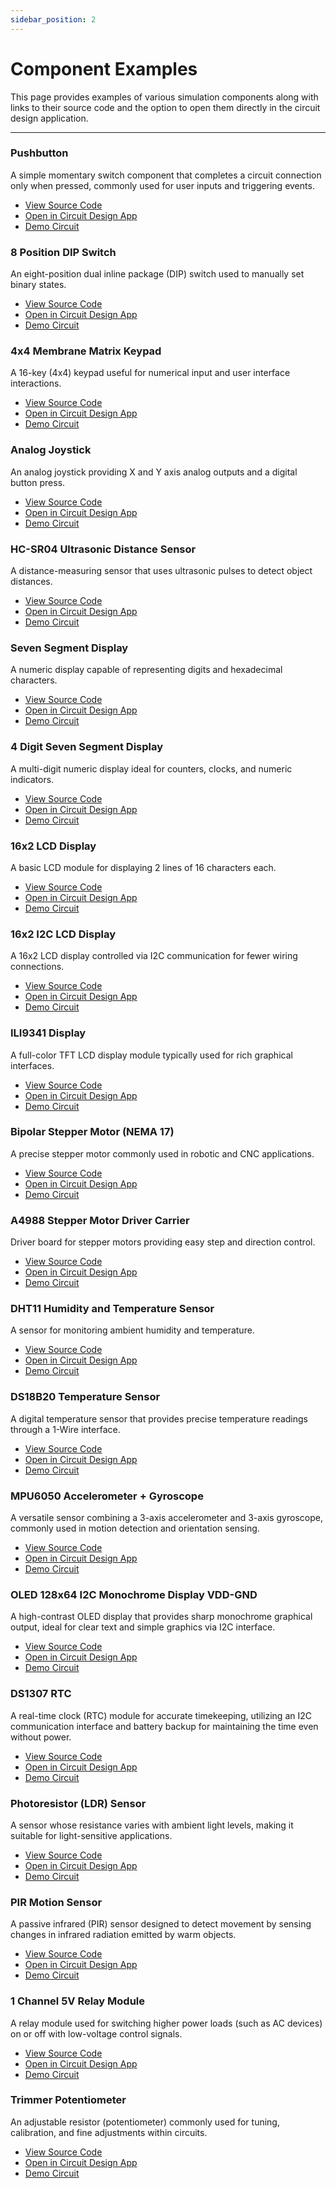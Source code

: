 ```yaml
---
sidebar_position: 2
---
```


# Component Examples

This page provides examples of various simulation components along with links to their source code and the option to open them directly in the circuit design application.

---

### Pushbutton

A simple momentary switch component that completes a circuit connection only when pressed, commonly used for user inputs and triggering events.

- [View Source Code](https://docs.cirkitdesigner.com/component-simulation-code/232ac546-6e45-4194-9a27-0fa614949a21)
- [Open in Circuit Design App](https://app.cirkitdesigner.com/project?components=232ac546-6e45-4194-9a27-0fa614949a21)
- [Demo Circuit](https://app.cirkitdesigner.com/project/fa581f88-3f68-492d-9c93-6b1984360252)

### 8 Position DIP Switch

An eight-position dual inline package (DIP) switch used to manually set binary states.

- [View Source Code](https://docs.cirkitdesigner.com/component-simulation-code/d5f2a467-d5d8-480c-b569-a2a36eaa25d8)
- [Open in Circuit Design App](https://app.cirkitdesigner.com/project?components=d5f2a467-d5d8-480c-b569-a2a36eaa25d8)
- [Demo Circuit](https://app.cirkitdesigner.com/project/7319bea3-8a29-46d5-8d25-69c6cb20664c)

### 4x4 Membrane Matrix Keypad

A 16-key (4x4) keypad useful for numerical input and user interface interactions.

- [View Source Code](https://docs.cirkitdesigner.com/component-simulation-code/eec1bde3-86a8-4ac8-81a4-99525bb4829f)
- [Open in Circuit Design App](https://app.cirkitdesigner.com/project?components=eec1bde3-86a8-4ac8-81a4-99525bb4829f)
- [Demo Circuit](https://app.cirkitdesigner.com/project/cb9989b0-2304-4a71-b63b-8e8f4c2c203b)

### Analog Joystick

An analog joystick providing X and Y axis analog outputs and a digital button press.

- [View Source Code](https://docs.cirkitdesigner.com/component-simulation-code/af3639a2-531c-43bd-a5e7-85507eb4d02a)
- [Open in Circuit Design App](https://app.cirkitdesigner.com/project?components=af3639a2-531c-43bd-a5e7-85507eb4d02a)
- [Demo Circuit](https://app.cirkitdesigner.com/project/681c1a64-e54b-402c-9d36-f3c32b3e0a3d)

### HC-SR04 Ultrasonic Distance Sensor

A distance-measuring sensor that uses ultrasonic pulses to detect object distances.

- [View Source Code](https://docs.cirkitdesigner.com/component-simulation-code/f7a95729-a811-496b-83f5-7789de376adf)
- [Open in Circuit Design App](https://app.cirkitdesigner.com/project?components=f7a95729-a811-496b-83f5-7789de376adf)
- [Demo Circuit](https://app.cirkitdesigner.com/project/b23928c6-d115-4fc3-80a0-e79075d6e83a)

### Seven Segment Display

A numeric display capable of representing digits and hexadecimal characters.

- [View Source Code](https://docs.cirkitdesigner.com/component-simulation-code/ad219e27-7051-4e61-bd40-f223922e8594)
- [Open in Circuit Design App](https://app.cirkitdesigner.com/project?components=ad219e27-7051-4e61-bd40-f223922e8594)
- [Demo Circuit](https://app.cirkitdesigner.com/project/9e631e65-b851-415e-bf97-190e136315e9)

### 4 Digit Seven Segment Display

A multi-digit numeric display ideal for counters, clocks, and numeric indicators.

- [View Source Code](https://docs.cirkitdesigner.com/component-simulation-code/7b84a511-8cdf-4749-8c78-72f19f9601d4)
- [Open in Circuit Design App](https://app.cirkitdesigner.com/project?components=7b84a511-8cdf-4749-8c78-72f19f9601d4)
- [Demo Circuit](https://app.cirkitdesigner.com/project/c296dc7e-4b76-4612-bfcb-e25b23e01fa3)

### 16x2 LCD Display

A basic LCD module for displaying 2 lines of 16 characters each.

- [View Source Code](https://docs.cirkitdesigner.com/component-simulation-code/23598c1c-7607-4538-b177-9ab948fb1937)
- [Open in Circuit Design App](https://app.cirkitdesigner.com/project?components=23598c1c-7607-4538-b177-9ab948fb1937)
- [Demo Circuit](https://app.cirkitdesigner.com/project/4dd556ce-0d81-4036-8e76-bac5986c42c4)

### 16x2 I2C LCD Display

A 16x2 LCD display controlled via I2C communication for fewer wiring connections.

- [View Source Code](https://docs.cirkitdesigner.com/component-simulation-code/ef3a874c-ddc5-405e-b7ed-be814c77c37a)
- [Open in Circuit Design App](https://app.cirkitdesigner.com/project?components=ef3a874c-ddc5-405e-b7ed-be814c77c37a)
- [Demo Circuit](https://app.cirkitdesigner.com/project/3463c8ec-4cc7-47ff-87c3-c71e1c7ed5e1)

### ILI9341 Display

A full-color TFT LCD display module typically used for rich graphical interfaces.

- [View Source Code](https://docs.cirkitdesigner.com/component-simulation-code/b6ad130a-8862-41a2-bf57-05cc26b0312a)
- [Open in Circuit Design App](https://app.cirkitdesigner.com/project?components=b6ad130a-8862-41a2-bf57-05cc26b0312a)
- [Demo Circuit](https://app.cirkitdesigner.com/project/dce53ef7-cef4-499e-b13a-23164548ad59)

### Bipolar Stepper Motor (NEMA 17)

A precise stepper motor commonly used in robotic and CNC applications.

- [View Source Code](https://docs.cirkitdesigner.com/component-simulation-code/e6bf4dbd-514b-4825-af10-4aef78c01fb7)
- [Open in Circuit Design App](https://app.cirkitdesigner.com/project?components=e6bf4dbd-514b-4825-af10-4aef78c01fb7)
- [Demo Circuit](https://app.cirkitdesigner.com/project/bcf8cfa9-b766-4f4f-a9eb-7e548bba28fd)

### A4988 Stepper Motor Driver Carrier

Driver board for stepper motors providing easy step and direction control.

- [View Source Code](https://docs.cirkitdesigner.com/component-simulation-code/70ae4f51-3410-4d0f-a65e-bb4126dbff7e)
- [Open in Circuit Design App](https://app.cirkitdesigner.com/project?components=70ae4f51-3410-4d0f-a65e-bb4126dbff7e)
- [Demo Circuit](https://app.cirkitdesigner.com/project/bcf8cfa9-b766-4f4f-a9eb-7e548bba28fd)

### DHT11 Humidity and Temperature Sensor

A sensor for monitoring ambient humidity and temperature.

- [View Source Code](https://docs.cirkitdesigner.com/component-simulation-code/76bd66c7-e24d-e1e2-c5b0-259aaba19349)
- [Open in Circuit Design App](https://app.cirkitdesigner.com/project?components=76bd66c7-e24d-e1e2-c5b0-259aaba19349)
- [Demo Circuit](https://app.cirkitdesigner.com/project/3b38376a-b171-4681-8ecd-58e56d884750)

### DS18B20 Temperature Sensor

A digital temperature sensor that provides precise temperature readings through a 1-Wire interface.

- [View Source Code](https://docs.cirkitdesigner.com/component-simulation-code/27f57294-af31-4f8d-a6bf-e53141e6547b)
- [Open in Circuit Design App](https://app.cirkitdesigner.com/project?components=27f57294-af31-4f8d-a6bf-e53141e6547b)
- [Demo Circuit](https://app.cirkitdesigner.com/project/3fdacd68-9f22-4c47-8b10-85042e1e6875)

### MPU6050 Accelerometer + Gyroscope

A versatile sensor combining a 3-axis accelerometer and 3-axis gyroscope, commonly used in motion detection and orientation sensing.

- [View Source Code](https://docs.cirkitdesigner.com/component-simulation-code/af2cf80f-453c-41f8-8594-20e774a10b35)
- [Open in Circuit Design App](https://app.cirkitdesigner.com/project?components=af2cf80f-453c-41f8-8594-20e774a10b35)
- [Demo Circuit](https://app.cirkitdesigner.com/project/1194e33a-e246-4ff5-8f49-c3e4a775c9c9)

### OLED 128x64 I2C Monochrome Display VDD-GND

A high-contrast OLED display that provides sharp monochrome graphical output, ideal for clear text and simple graphics via I2C interface.

- [View Source Code](https://docs.cirkitdesigner.com/component-simulation-code/cd504649-ac2f-429a-af00-952b6b084c14)
- [Open in Circuit Design App](https://app.cirkitdesigner.com/project?components=cd504649-ac2f-429a-af00-952b6b084c14)
- [Demo Circuit](https://app.cirkitdesigner.com/project/30a28e8f-d40c-43ee-bd3b-d701cbdf5ee2)

### DS1307 RTC

A real-time clock (RTC) module for accurate timekeeping, utilizing an I2C communication interface and battery backup for maintaining the time even without power.

- [View Source Code](https://docs.cirkitdesigner.com/component-simulation-code/9f0127e3-b141-4b6c-b341-c271412e4837)
- [Open in Circuit Design App](https://app.cirkitdesigner.com/project?components=9f0127e3-b141-4b6c-b341-c271412e4837)
- [Demo Circuit](https://app.cirkitdesigner.com/project/f8c1be25-c17a-4c03-8270-89393ed24645)

### Photoresistor (LDR) Sensor

A sensor whose resistance varies with ambient light levels, making it suitable for light-sensitive applications.

- [View Source Code](https://docs.cirkitdesigner.com/component-simulation-code/28892c6a-6ad6-49c1-a81d-0520afbc48d9)
- [Open in Circuit Design App](https://app.cirkitdesigner.com/project?components=28892c6a-6ad6-49c1-a81d-0520afbc48d9)
- [Demo Circuit](https://app.cirkitdesigner.com/project/f2ef4b52-8998-40db-9a3b-65d47ed54838)

### PIR Motion Sensor

A passive infrared (PIR) sensor designed to detect movement by sensing changes in infrared radiation emitted by warm objects.

- [View Source Code](https://docs.cirkitdesigner.com/component-simulation-code/f4336a6e-fdd8-4136-ac5f-bdab2155b01c)
- [Open in Circuit Design App](https://app.cirkitdesigner.com/project?components=f4336a6e-fdd8-4136-ac5f-bdab2155b01c)
- [Demo Circuit](https://app.cirkitdesigner.com/project/7e1b55da-5f7e-480d-9fff-056d85cdb025)

### 1 Channel 5V Relay Module

A relay module used for switching higher power loads (such as AC devices) on or off with low-voltage control signals.

- [View Source Code](https://docs.cirkitdesigner.com/component-simulation-code/2b71d5bd-530b-4275-a266-53f4112eef76)
- [Open in Circuit Design App](https://app.cirkitdesigner.com/project?components=2b71d5bd-530b-4275-a266-53f4112eef76)
- [Demo Circuit](https://app.cirkitdesigner.com/project/d408ce30-bcff-49a6-a304-1b864a0b081d)

### Trimmer Potentiometer

An adjustable resistor (potentiometer) commonly used for tuning, calibration, and fine adjustments within circuits.

- [View Source Code](https://docs.cirkitdesigner.com/component-simulation-code/cc03c8ee-909a-4085-863c-ededb100351c)
- [Open in Circuit Design App](https://app.cirkitdesigner.com/project?components=cc03c8ee-909a-4085-863c-ededb100351c)
- [Demo Circuit](https://app.cirkitdesigner.com/project/4dd556ce-0d81-4036-8e76-bac5986c42c4)
